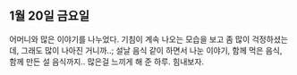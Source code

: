 ## 1월 20일 금요일

어머니와 많은 이야기를 나누었다.
기침이 계속 나오는 모습을 보고 좀 많이 걱정하셨는데, 그래도 많이 나아진 거니까..;
설날 음식 같이 하면서 나눈 이야기, 함께 먹은 음식, 함께 만든 설 음식까지..
많은걸 느끼게 해 준 하루.
힘내보자.